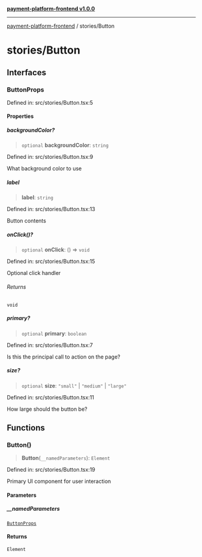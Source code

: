 [**payment-platform-frontend v1.0.0**](../README.md)

***

[payment-platform-frontend](../README.md) / stories/Button

# stories/Button

## Interfaces

### ButtonProps

Defined in: src/stories/Button.tsx:5

#### Properties

##### backgroundColor?

> `optional` **backgroundColor**: `string`

Defined in: src/stories/Button.tsx:9

What background color to use

##### label

> **label**: `string`

Defined in: src/stories/Button.tsx:13

Button contents

##### onClick()?

> `optional` **onClick**: () => `void`

Defined in: src/stories/Button.tsx:15

Optional click handler

###### Returns

`void`

##### primary?

> `optional` **primary**: `boolean`

Defined in: src/stories/Button.tsx:7

Is this the principal call to action on the page?

##### size?

> `optional` **size**: `"small"` \| `"medium"` \| `"large"`

Defined in: src/stories/Button.tsx:11

How large should the button be?

## Functions

### Button()

> **Button**(`__namedParameters`): `Element`

Defined in: src/stories/Button.tsx:19

Primary UI component for user interaction

#### Parameters

##### \_\_namedParameters

[`ButtonProps`](#buttonprops)

#### Returns

`Element`
